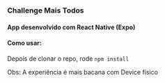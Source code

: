 ### Challenge Mais Todos

#### App desenvolvido com React Native (Expo)

#### Como usar:
Depois de clonar o repo, rode `npm install`

Obs: A experiência é mais bacana com Device físico
